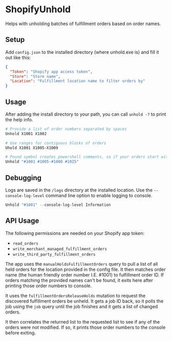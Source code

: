 # ShopifyUnhold
Helps with unholding batches of fulfillment orders based on order names.

## Setup
Add `config.json` to the installed directory (where unhold.exe is) and fill it out like this:
```json
{
  "Token": "Shopify app access token",
  "Store": "Store name",
  "Location": "Fulfillment location name to filter orders by"
}
```

## Usage
After adding the install directory to your path, you can call `unhold -?` to print the help info.
```powershell
# Provide a list of order numbers separated by spaces
Unhold X1001 X1002

# Use ranges for contiguous blocks of orders
Uhold X1001 X1005-X1009

# Pound symbol creates powershell comments, so if your orders start with #, use quotations
Unhold "#1001 #1005-#1008 #1025"
```

## Debugging
Logs are saved in the `/logs` directory at the installed location.
Use the `--console-log-level` command line option to enable logging to console.
```powershell
Unhold "#1001" --console-log-level Information
```

## API Usage
The following permissions are needed on your Shopify app token:
- `read_orders`
- `write_merchant_managed_fulfillment_orders`
- `write_third_party_fulfillment_orders`

The app uses the `manualHoldsFulfillmentOrders` query to pull a list of all held orders for the location provided in the config file. It then matches order name (the human friendly order number I.E. #1001) to fulfillment order ID. If orders matching the provided names can't be found, it exits here after printing those order numbers to console.

It uses the `fulfillmentOrdersReleaseHolds` mutation to request the discovered fulfillment orders be unheld. It gets a job ID back, so it polls the job using the `job` query until the job finishes and it gets a list of changed orders.

It then correlates the returned list to the requested list to see if any of the orders were not modified. If so, it prints those order numbers to the console before exiting.